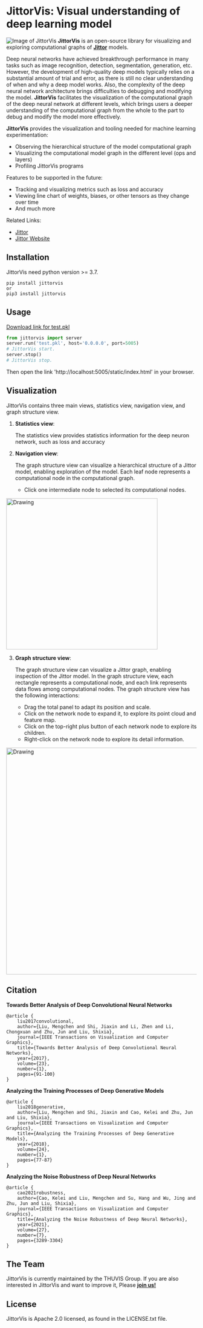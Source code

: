 # JittorVis: Visual understanding of deep learning model

![Image of JittorVis](https://github.com/swordsbird/JittorVis/raw/main/assets/overview.png)
**JittorVis** is an open-source library for visualizing and exploring computational graphs of [**Jittor**](https://github.com/jittor/jittor/) models.

Deep neural networks have achieved breakthrough performance in many tasks such as image recognition, detection, segmentation, generation, etc. However, the development of high-quality deep models typically relies on a substantial amount of trial and error, as there is still no clear understanding of when and why a deep model works. Also, the complexity of the deep neural network architecture brings difficulties to debugging and modifying the model. **JittorVis** facilitates the visualization of the computational graph of the deep neural network at different levels, which brings users a deeper understanding of the computational graph from the whole to the part to debug and modify the model more effectively.

**JittorVis** provides the visualization and tooling needed for machine learning experimentation:
* Observing the hierarchical structure of the model computational graph
* Visualizing the computational model graph in the different level (ops and layers)
* Profiling JittorVis programs

Features to be supported in the future:
* Tracking and visualizing metrics such as loss and accuracy
* Viewing line chart of weights, biases, or other tensors as they change over time
* And much more

Related Links:
*  [Jittor](https://github.com/jittor/jittor/)
*  [Jittor Website](https://cg.cs.tsinghua.edu.cn/jittor/)

## Installation

JittorVis need python version >= 3.7.
```
pip install jittorvis
or
pip3 install jittorvis
```

## Usage

[Download link for test.pkl](https://cloud.tsinghua.edu.cn/lib/246262e5-8d6d-4b94-bd29-3b33a4442fef/file/test.zip?dl=1)
```python
from jittorvis import server
server.run('test.pkl', host='0.0.0.0', port=5005)
# JittorVis start.
server.stop()
# JittorVis stop.
```
Then open the link 'http://localhost:5005/static/index.html' in your browser.

## Visualization

JittorVis contains three main views, statistics view, navigation view, and graph structure view.

1. **Statistics view**:

    The statistics view provides statistics information for the deep neuron network, such as loss and accuracy

2. **Navigation view**:

    The graph structure view can visualize a hierarchical structure of a Jittor model, enabling exploration of the model. Each leaf node represents a computational node in the computational graph.
    * Click one intermediate node to selected its computational nodes.

<img src="https://github.com/swordsbird/JittorVis/raw/main/assets/navigation.png" alt="Drawing" width="400px" />


3. **Graph structure view**:

    The graph structure view can visualize a Jittor graph, enabling inspection of the Jittor model. In the graph structure view, each rectangle represents a computational node, and each link represents data flows among computational nodes. The graph structure view has the following interactions:
    * Drag the total panel to adapt its position and scale.
    * Click on the network node to expand it, to explore its point cloud and feature map.
    * Click on the top-right plus button of each network node to explore its children.
    * Right-click on the network node to explore its detail information.

<img src="https://github.com/swordsbird/JittorVis/raw/main/assets/graph.png" alt="Drawing" width="600px" />

## Citation

**Towards Better Analysis of Deep Convolutional Neural Networks**
```
@article {
    liu2017convolutional,
    author={Liu, Mengchen and Shi, Jiaxin and Li, Zhen and Li, Chongxuan and Zhu, Jun and Liu, Shixia},
    journal={IEEE Transactions on Visualization and Computer Graphics},
    title={Towards Better Analysis of Deep Convolutional Neural Networks},
    year={2017},
    volume={23},
    number={1},
    pages={91-100}
}
```

**Analyzing the Training Processes of Deep Generative Models**
```
@article {
    liu2018generative,
    author={Liu, Mengchen and Shi, Jiaxin and Cao, Kelei and Zhu, Jun and Liu, Shixia},
    journal={IEEE Transactions on Visualization and Computer Graphics},
    title={Analyzing the Training Processes of Deep Generative Models},
    year={2018},
    volume={24},
    number={1},
    pages={77-87}
}
```

**Analyzing the Noise Robustness of Deep Neural Networks**
```
@article {
    cao2021robustness,
    author={Cao, Kelei and Liu, Mengchen and Su, Hang and Wu, Jing and Zhu, Jun and Liu, Shixia},
    journal={IEEE Transactions on Visualization and Computer Graphics},
    title={Analyzing the Noise Robustness of Deep Neural Networks},
    year={2021},
    volume={27},
    number={7},
    pages={3289-3304}
}
```

## The Team

JittorVis is currently maintained by the THUVIS Group. If you are also interested in JittorVis and want to improve it, Please [**join us!**](http://shixialiu.com/)

## License

JittorVis is Apache 2.0 licensed, as found in the LICENSE.txt file.

